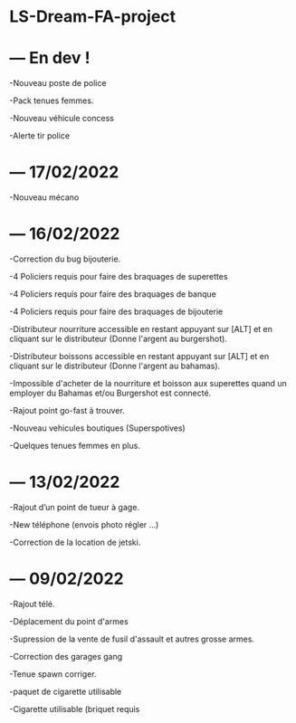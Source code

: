# LS-Dream-FA-project

# — En dev !

-Nouveau poste de police

-Pack tenues femmes.

-Nouveau véhicule concess

-Alerte tir police

# — 17/02/2022

-Nouveau mécano 


# — 16/02/2022

-Correction du bug bijouterie.

-4 Policiers requis pour faire des braquages de superettes

-4 Policiers requis pour faire des braquages de banque

-4 Policiers requis pour faire des braquages de bijouterie

-Distributeur nourriture accessible en restant appuyant sur [ALT] et en cliquant sur le distributeur (Donne l'argent au burgershot).

-Distributeur boissons accessible en restant appuyant sur [ALT] et en cliquant sur le distributeur (Donne l'argent au bahamas).

-Impossible d'acheter de la nourriture et boisson aux superettes quand un employer du Bahamas et/ou Burgershot est connecté.

-Rajout point go-fast à trouver.

-Nouveau vehicules boutiques (Superspotives)

-Quelques tenues femmes en plus.

# — 13/02/2022

-Rajout d’un point de tueur à gage. 

-New téléphone (envois photo régler …)

-Correction de la location de jetski.


#  — 09/02/2022

-Rajout télé.

-Déplacement du point d'armes

-Supression de la vente de fusil d'assault et autres grosse armes.

-Correction des garages gang

-Tenue spawn corriger.

-paquet de cigarette utilisable

-Cigarette utilisable (briquet requis

